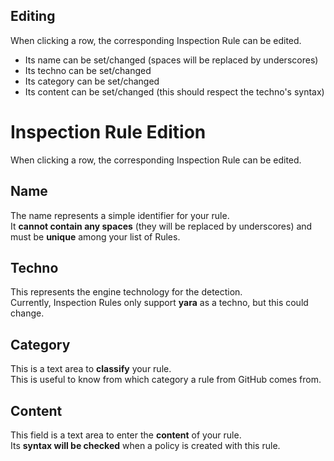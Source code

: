 
## Editing
When clicking a row, the corresponding Inspection Rule can be edited.  
- Its name can be set/changed (spaces will be replaced by underscores)
- Its techno can be set/changed
- Its category can be set/changed
- Its content can be set/changed (this should respect the techno's syntax)


# Inspection Rule Edition
When clicking a row, the corresponding Inspection Rule can be edited.  

## Name
The name represents a simple identifier for your rule.  
It **cannot contain any spaces** (they will be replaced by underscores) and must be **unique** among your list of Rules.

## Techno
This represents the engine technology for the detection.  
Currently, Inspection Rules only support **yara** as a techno, but this could change.

## Category
This is a text area to **classify** your rule.  
This is useful to know from which category a rule from GitHub comes from.

## Content
This field is a text area to enter the **content** of your rule.  
Its **syntax will be checked** when a policy is created with this rule.